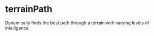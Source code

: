 # terrainPath
Dynamically finds the best path through a terrain with varying levels of intelligence 

